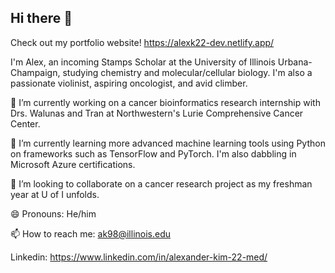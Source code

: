## Hi there 👋

Check out my portfolio website! https://alexk22-dev.netlify.app/

I'm Alex, an incoming Stamps Scholar at the University of Illinois Urbana-Champaign, studying chemistry and molecular/cellular biology. I'm also a passionate violinist, aspiring oncologist, and avid climber. 

🔭 I’m currently working on a cancer bioinformatics research internship with Drs. Walunas and Tran at Northwestern's Lurie Comprehensive Cancer Center. 

🌱 I’m currently learning more advanced machine learning tools using Python on frameworks such as TensorFlow and PyTorch. I'm also dabbling in Microsoft Azure certifications.

👯 I’m looking to collaborate on a cancer research project as my freshman year at U of I unfolds.

😄 Pronouns: He/him

📫 How to reach me: ak98@illinois.edu

Linkedin: https://www.linkedin.com/in/alexander-kim-22-med/
